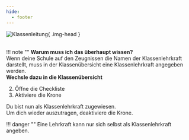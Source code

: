 ```yaml
---
hide:
  - footer
---
```


![Klassenleitung](../../img/02_Schritt_für_Schritt/klassenleitung.png){ .img-head }
<br><br>

!!! note ""
    **Warum muss ich das überhaupt wissen?**<br>
    Wenn deine Schule auf den Zeugnissen die Namen der Klassenlehrkraft darstellt, muss in der Klassenübersicht eine Klassenlehrkraft angegeben werden. 
<br>
**Wechsle dazu in die Klassenübersicht**

2. Öffne die Checkliste
3. Aktiviere die Krone

Du bist nun als Klassenlehrkraft zugewiesen.<br>
Um dich wieder auszutragen, deaktiviere die Krone.


!!! danger ""
    Eine Lehrkraft kann nur sich selbst als Klassenlehrkraft angeben.